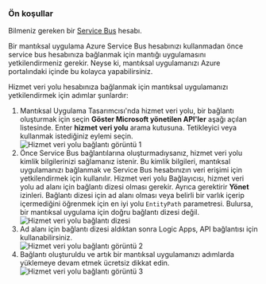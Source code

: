 ### <a name="prerequisites"></a>Ön koşullar
Bilmeniz gereken bir [Service Bus](https://azure.microsoft.com/services/service-bus/) hesabı.  

Bir mantıksal uygulama Azure Service Bus hesabınızı kullanmadan önce service bus hesabınıza bağlanmak için mantığı uygulamasını yetkilendirmeniz gerekir. Neyse ki, mantıksal uygulamanızı Azure portalındaki içinde bu kolayca yapabilirsiniz.  

Hizmet veri yolu hesabınıza bağlanmak için mantıksal uygulamanızı yetkilendirmek için adımlar şunlardır:  

1. Mantıksal Uygulama Tasarımcısı'nda hizmet veri yolu, bir bağlantı oluşturmak için seçin **Göster Microsoft yönetilen API'ler** aşağı açılan listesinde. Enter **hizmet veri yolu** arama kutusuna. Tetikleyici veya kullanmak istediğiniz eylemi seçin.  
    ![Hizmet veri yolu bağlantı görüntü 1](./media/connectors-create-api-servicebus/servicebus-1.png)  
2. Önce Service Bus bağlantılarına oluşturmadıysanız, hizmet veri yolu kimlik bilgilerinizi sağlamanız istenir. Bu kimlik bilgileri, mantıksal uygulamanızı bağlanmak ve Service Bus hesabınızın veri erişimi için yetkilendirmek için kullanılır. Hizmet veri yolu Bağlayıcısı, hizmet veri yolu ad alanı için bağlantı dizesi olması gerekir. Ayrıca gerektirir **Yönet** izinleri. Bağlantı dizesi için ad alanı olması veya belirli bir varlık içerip içermediğini öğrenmek için en iyi yolu `EntityPath` parametresi. Bulursa, bir mantıksal uygulama için doğru bağlantı dizesi değil.  
    ![Hizmet veri yolu bağlantı dizesi](./media/connectors-create-api-servicebus/connectionstring.png)
3. Ad alanı için bağlantı dizesi aldıktan sonra Logic Apps, API bağlantısı için kullanabilirsiniz.  
    ![Hizmet veri yolu bağlantı görüntü 2](./media/connectors-create-api-servicebus/servicebus-2.png)  
4. Bağlantı oluşturuldu ve artık bir mantıksal uygulamanızı adımlarda yüklemeye devam etmek ücretsiz dikkat edin.  
    ![Hizmet veri yolu bağlantı görüntü 3](./media/connectors-create-api-servicebus/servicebus-3.png)   

